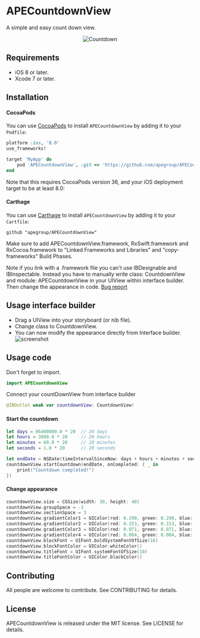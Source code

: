 # APECountdownView
A simple and easy count down view.

<p align="center">
  <img src="https://cloud.githubusercontent.com/assets/16682908/13053024/8cc5c35e-d402-11e5-9370-94ee2e5752cc.gif" alt="Countdown">
</p>

## Requirements
- iOS 8 or later.
- Xcode 7 or later.

## Installation
#### CocoaPods
You can use [CocoaPods](http://cocoapods.org/) to install `APECountdownView` by adding it to your `Podfile`:
```ruby
platform :ios, '8.0'
use_frameworks!

target 'MyApp' do
	pod 'APECountdownView', :git => 'https://github.com/apegroup/APECountdownView.git'
end
```
Note that this requires CocoaPods version 36, and your iOS deployment target to be at least 8.0:

#### Carthage
You can use [Carthage](https://github.com/Carthage/Carthage) to install `APECountdownView` by adding it to your `Cartfile`:
```
github "apegroup/APECountdownView"
```
Make sure to add APECountdownView.framework, RxSwift.framework and RxCocoa.framework to "Linked Frameworks and Libraries" and "copy-frameworks" Build Phases.

Note if you link with a .framework file you can't use IBDesignable and IBInspectable. Instead you have to manually write class: CountdownView and module: APECountdownView in your UIView within interface builder. Then change the appearance in code.
[Bug report](https://openradar.appspot.com/23114017) 

## Usage interface builder
- Drag a UIView into your storyboard (or nib file).
- Change class to CountdownView.
- You can now modify the appearance directly from Interface builder.
![screenshot](https://cloud.githubusercontent.com/assets/16682908/12980428/aa9a6f34-d0dc-11e5-967a-9ca408336529.png)

## Usage code
Don't forget to import.
```swift
import APECountdownView
```

Connect your countDownView from interface builder
```swift
@IBOutlet weak var countdownView: CountdownView!
```
#### Start the countdown
```swift
let days = 86400000.0 * 20  // 20 days
let hours = 3600.0 * 20     // 20 hours
let minutes = 60.0 * 20     // 20 minutes
let seconds = 1.0 * 20      // 20 seconds

let endDate = NSDate(timeIntervalSinceNow: days + hours + minutes + seconds)
countdownView.startCountdown(endDate, onCompleted: { _ in
    print("Countdown completed!")
})
```
#### Change appearance
```swift
countdownView.size = CGSize(width: 30, height: 40)
countdownView.groupSpace = -3
countdownView.sectionSpace = 3
countdownView.gradientColor1 = UIColor(red: 0.290, green: 0.290, blue: 0.290, alpha: 1.000)
countdownView.gradientColor2 = UIColor(red: 0.153, green: 0.153, blue: 0.153, alpha: 1.000)
countdownView.gradientColor3 = UIColor(red: 0.071, green: 0.071, blue: 0.071, alpha: 1.000)
countdownView.gradientColor4 = UIColor(red: 0.004, green: 0.004, blue: 0.004, alpha: 1.000)
countdownView.blockFont = UIFont.boldSystemFontOfSize(16)
countdownView.blockFontColor = UIColor.whiteColor()
countdownView.titleFont = UIFont.systemFontOfSize(10)
countdownView.titleFontColor = UIColor.blackColor()
```

## Contributing
All people are welcome to contribute. See CONTRIBUTING for details.

## License
APECountdownView is released under the MIT license. See LICENSE for details.
